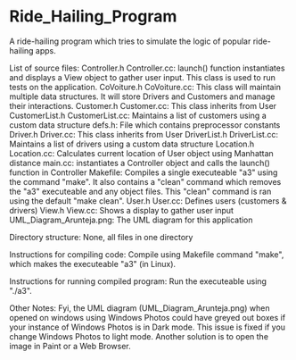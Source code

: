 # Ride_Hailing_Program
A ride-hailing program which tries to simulate the logic of popular ride-hailing apps.

List of source files:
Controller.h
Controller.cc: launch() function instantiates and displays a View object to gather user input. This class is used to run tests on the application.
CoVoiture.h
CoVoiture.cc: This class will maintain multiple data structures. It will store Drivers and Customers and manage their interactions.
Customer.h
Customer.cc: This class inherits from User
CustomerList.h
CustomerList.cc: Maintains a list of customers using a custom data structure
defs.h: File which contains preprocessor constants
Driver.h
Driver.cc: This class inherits from User
DriverList.h
DriverList.cc: Maintains a list of drivers using a custom data structure
Location.h
Location.cc: Calculates current location of User object using Manhattan distance
main.cc: instantiates a Controller object and calls the launch() function in Controller
Makefile: Compiles a single executeable "a3" using the command "make". It also contains a "clean" command which removes the "a3" executeable and any object
           files. This "clean" command is ran using the default "make clean".
User.h
User.cc: Defines users (customers & drivers)
View.h
View.cc: Shows a display to gather user input
UML_Diagram_Arunteja.png: The UML diagram for this application


Directory structure:
None, all files in one directory

Instructions for compiling code:
Compile using Makefile command "make", which makes the executeable "a3" (in Linux).

Instructions for running compiled program:
Run the executeable using "./a3".

Other Notes:
Fyi, the UML diagram (UML_Diagram_Arunteja.png) when opened on windows using Windows Photos could have greyed out boxes if your instance of Windows Photos is in Dark mode.
This issue is fixed if you change Windows Photos to light mode. Another solution is to open the image in Paint or a Web Browser.
